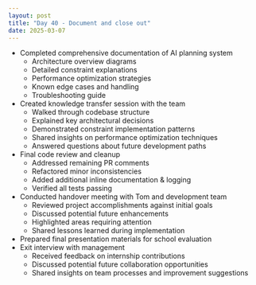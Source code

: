 ```yaml
---
layout: post
title: "Day 40 - Document and close out"
date: 2025-03-07
---
```


- Completed comprehensive documentation of AI planning system
  - Architecture overview diagrams
  - Detailed constraint explanations
  - Performance optimization strategies
  - Known edge cases and handling
  - Troubleshooting guide
- Created knowledge transfer session with the team
  - Walked through codebase structure
  - Explained key architectural decisions
  - Demonstrated constraint implementation patterns
  - Shared insights on performance optimization techniques
  - Answered questions about future development paths
- Final code review and cleanup
  - Addressed remaining PR comments
  - Refactored minor inconsistencies
  - Added additional inline documentation & logging
  - Verified all tests passing
- Conducted handover meeting with Tom and development team
  - Reviewed project accomplishments against initial goals
  - Discussed potential future enhancements
  - Highlighted areas requiring attention
  - Shared lessons learned during implementation
- Prepared final presentation materials for school evaluation
- Exit interview with management
  - Received feedback on internship contributions
  - Discussed potential future collaboration opportunities
  - Shared insights on team processes and improvement suggestions

